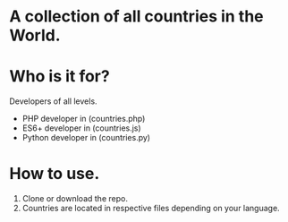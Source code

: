 # A collection of all countries in the World.

# Who is it for?
Developers of all levels.

- PHP developer in (countries.php)
- ES6+ developer in (countries.js)
- Python developer in (countries.py)

# How to use.
1. Clone or download the repo.
2. Countries are located in respective files depending on your language.
